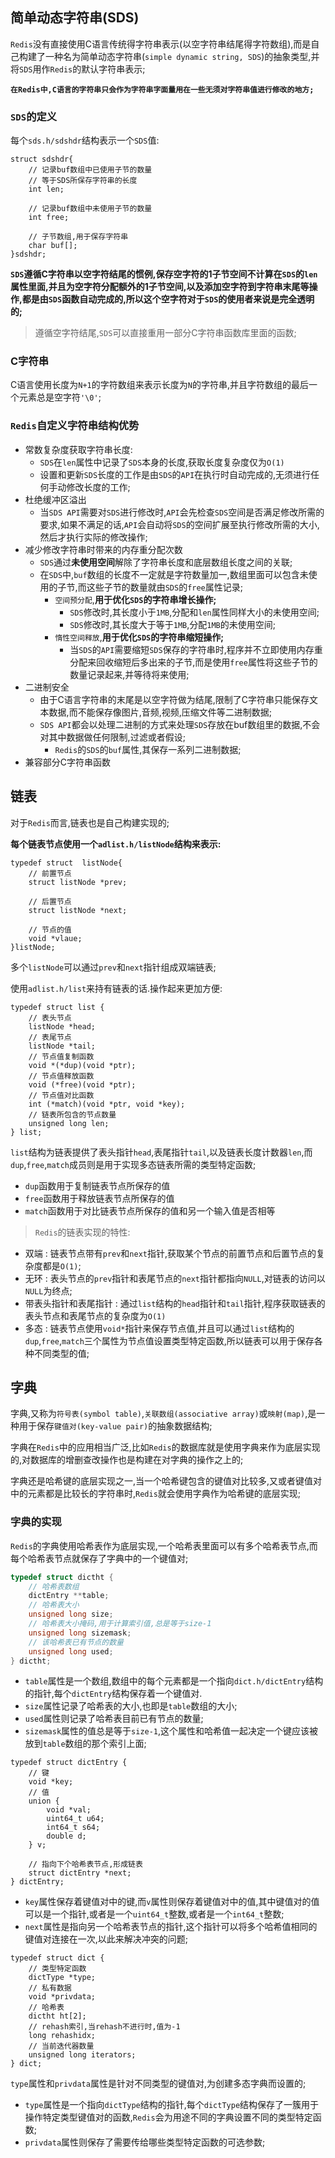 ## 简单动态字符串(SDS)

`Redis`没有直接使用C语言传统得字符串表示(以空字符串结尾得字符数组),而是自己构建了一种名为简单动态字符串(`simple dynamic string, SDS`)的抽象类型,并将`SDS`用作`Redis`的默认字符串表示;

**`在Redis中,C语言的字符串只会作为字符串字面量用在一些无须对字符串值进行修改的地方;`**

### `SDS`的定义

每个`sds.h/sdshdr`结构表示一个`SDS`值:

```sdshdr
struct sdshdr{
	// 记录buf数组中已使用子节的数量
	// 等于SDS所保存字符串的长度
	int len;

	// 记录buf数组中未使用子节的数量
	int free;

	// 子节数组,用于保存字符串
	char buf[];
}sdshdr;
```

**`SDS`遵循C字符串以空字符结尾的惯例,保存空字符的1子节空间不计算在`SDS`的`len`属性里面,并且为空字符分配额外的1子节空间,以及添加空字符到字符串末尾等操作,都是由`SDS`函数自动完成的,所以这个空字符对于`SDS`的使用者来说是完全透明的;**

>遵循空字符结尾,`SDS`可以直接重用一部分C字符串函数库里面的函数;

### C字符串

C语言使用长度为`N+1`的字符数组来表示长度为`N`的字符串,并且字符数组的最后一个元素总是空字符`'\0'`;


### `Redis`自定义字符串结构优势

+ 常数复杂度获取字符串长度:
  + `SDS`在`len`属性中记录了`SDS`本身的长度,获取长度复杂度仅为`O(1)`
  + 设置和更新`SDS`长度的工作是由`SDS`的`API`在执行时自动完成的,无须进行任何手动修改长度的工作; 
+ 杜绝缓冲区溢出
  + 当`SDS API`需要对`SDS`进行修改时,`API`会先检查`SDS`空间是否满足修改所需的要求,如果不满足的话,`API`会自动将`SDS`的空间扩展至执行修改所需的大小,然后才执行实际的修改操作;
+ 减少修改字符串时带来的内存重分配次数
  + `SDS`通过**未使用空间**解除了字符串长度和底层数组长度之间的关联;
  + 在`SDS`中,`buf`数组的长度不一定就是字符数量加一,数组里面可以包含未使用的子节,而这些子节的数量就由`SDS`的`free`属性记录;
    + `空间预分配`,**用于优化`SDS`的字符串增长操作;**
      + `SDS`修改时,其长度小于`1MB`,分配和`len`属性同样大小的未使用空间;
      + `SDS`修改时,其长度大于等于`1MB`,分配`1MB`的未使用空间;
	+ `惰性空间释放`,**用于优化`SDS`的字符串缩短操作;**
	  + 当`SDS`的`API`需要缩短`SDS`保存的字符串时,程序并不立即使用内存重分配来回收缩短后多出来的子节,而是使用`free`属性将这些子节的数量记录起来,并等待将来使用;
+ 二进制安全
  + 由于C语言字符串的末尾是以空字符做为结尾,限制了C字符串只能保存文本数据,而不能保存像图片,音频,视频,压缩文件等二进制数据;
  + `SDS API`都会以处理二进制的方式来处理`SDS`存放在buf数组里的数据,不会对其中数据做任何限制,过滤或者假设;
    + `Redis`的`SDS`的`buf`属性,其保存一系列二进制数据;
+ 兼容部分C字符串函数


## 链表

对于`Redis`而言,链表也是自己构建实现的;

**每个链表节点使用一个`adlist.h/listNode`结构来表示:**

```listNode
typedef struct  listNode{
	// 前置节点
	struct listNode *prev;

	// 后置节点
	struct listNode *next;

	// 节点的值
	void *vlaue;
}listNode;
```

多个`listNode`可以通过`prev`和`next`指针组成双端链表;

使用`adlist.h/list`来持有链表的话.操作起来更加方便:

```list
typedef struct list {
	// 表头节点
    listNode *head;
    // 表尾节点
    listNode *tail;
    // 节点值复制函数
    void *(*dup)(void *ptr);
    // 节点值释放函数
    void (*free)(void *ptr);
    // 节点值对比函数
    int (*match)(void *ptr, void *key);
    // 链表所包含的节点数量
    unsigned long len;
} list;
```

`list`结构为链表提供了表头指针`head`,表尾指针`tail`,以及链表长度计数器`len`,而`dup`,`free`,`match`成员则是用于实现多态链表所需的类型特定函数;
+ `dup`函数用于复制链表节点所保存的值
+ `free`函数用于释放链表节点所保存的值
+ `match`函数用于对比链表节点所保存的值和另一个输入值是否相等


>`Redis`的链表实现的特性:
+ 双端 : 链表节点带有`prev`和`next`指针,获取某个节点的前置节点和后置节点的复杂度都是`O(1)`;
+ 无环 : 表头节点的`prev`指针和表尾节点的`next`指针都指向`NULL`,对链表的访问以`NULL`为终点;
+ 带表头指针和表尾指针 : 通过`list`结构的`head`指针和`tail`指针,程序获取链表的表头节点和表尾节点的复杂度为`O(1)`
+ 多态 : 链表节点使用`void*`指针来保存节点值,并且可以通过`list`结构的`dup`,`free`,`match`三个属性为节点值设置类型特定函数,所以链表可以用于保存各种不同类型的值;


## 字典

字典,又称为`符号表(symbol table)`,`关联数组(associative array)`或`映射(map)`,是一种用于保存`键值对(key-value pair)`的抽象数据结构;

字典在`Redis`中的应用相当广泛,比如`Redis`的数据库就是使用字典来作为底层实现的,对数据库的增删查改操作也是构建在对字典的操作之上的;

字典还是哈希键的底层实现之一,当一个哈希键包含的键值对比较多,又或者键值对中的元素都是比较长的字符串时,`Redis`就会使用字典作为哈希键的底层实现;

### 字典的实现

`Redis`的字典使用哈希表作为底层实现,一个哈希表里面可以有多个哈希表节点,而每个哈希表节点就保存了字典中的一个键值对;

```dict.h
typedef struct dictht {
	// 哈希表数组
    dictEntry **table;
    // 哈希表大小
    unsigned long size;
    // 哈希表大小掩码,用于计算索引值,总是等于size-1
    unsigned long sizemask;
    // 该哈希表已有节点的数量
    unsigned long used;
} dictht;
```

+ `table`属性是一个数组,数组中的每个元素都是一个指向`dict.h/dictEntry`结构的指针,每个`dictEntry`结构保存着一个键值对.
+ `size`属性记录了哈希表的大小,也即是`table`数组的大小;
+ `used`属性则记录了哈希表目前已有节点的数量;
+ `sizemask`属性的值总是等于`size-1`,这个属性和哈希值一起决定一个键应该被放到`table`数组的那个索引上面;

```
typedef struct dictEntry {
	// 键
    void *key;
    // 值
    union {
        void *val;
        uint64_t u64;
        int64_t s64;
        double d;
    } v;

    // 指向下个哈希表节点,形成链表
    struct dictEntry *next;
} dictEntry;
```

+ `key`属性保存着键值对中的键,而`v`属性则保存着键值对中的值,其中键值对的值可以是一个指针,或者是一个`uint64_t`整数,或者是一个`int64_t`整数;
+ `next`属性是指向另一个哈希表节点的指针,这个指针可以将多个哈希值相同的键值对连接在一次,以此来解决冲突的问题;

```
typedef struct dict {
	// 类型特定函数
    dictType *type;
    // 私有数据
    void *privdata;
    // 哈希表
    dictht ht[2];
    // rehash索引,当rehash不进行时,值为-1
    long rehashidx; 
    // 当前迭代器数量
    unsigned long iterators;
} dict;
```

`type`属性和`privdata`属性是针对不同类型的键值对,为创建多态字典而设置的;
+ `type`属性是一个指向`dictType`结构的指针,每个`dictType`结构保存了一簇用于操作特定类型键值对的函数,`Redis`会为用途不同的字典设置不同的类型特定函数;
+ `privdata`属性则保存了需要传给哪些类型特定函数的可选参数;


